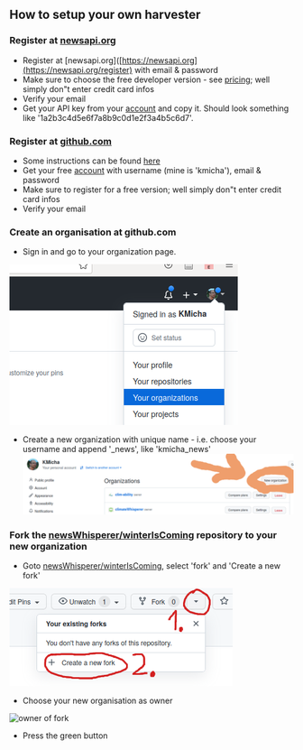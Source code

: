 ## How to setup your own harvester

### Register at [newsapi.org](https://newsapi.org/)

* Register at [newsapi.org]([https://newsapi.org](https://newsapi.org/register) with email & password
* Make sure to choose the free developer version - see [pricing](https://newsapi.org/pricing); well simply don"t enter credit card infos
* Verify your email
* Get your API key from your [account](https://newsapi.org/account) and copy it. Should look something like '1a2b3c4d5e6f7a8b9c0d1e2f3a4b5c6d7'.

### Register at [github.com]()

* Some instructions can be found [here](https://docs.github.com/en/get-started/signing-up-for-github/signing-up-for-a-new-github-account)
* Get your free [account](https://github.com/join) with username (mine is 'kmicha'), email & password
* Make sure to register for a free version; well simply don"t enter credit card infos
* Verify your email

### Create an organisation at github.com

* Sign in and go to your organization page.

![image of organisations](images/gh_organisation.png)

* Create a new organization with unique name - i.e. choose your username and append '_news', like 'kmicha_news'
  ![image of organizations](images/gh_new_org.png)

### Fork the [newsWhisperer/winterIsComing](https://github.com/newsWhisperer/winterIsComing) repository to your new organization

* Goto [newsWhisperer/winterIsComing](https://github.com/newsWhisperer/winterIsComing), select 'fork' and 'Create a new fork'

![image of fork](images/gh_create_fork.png)

* Choose your new organisation as owner

![owner of fork](images/gh_owner_fork.png)

* Press the green button   
  

